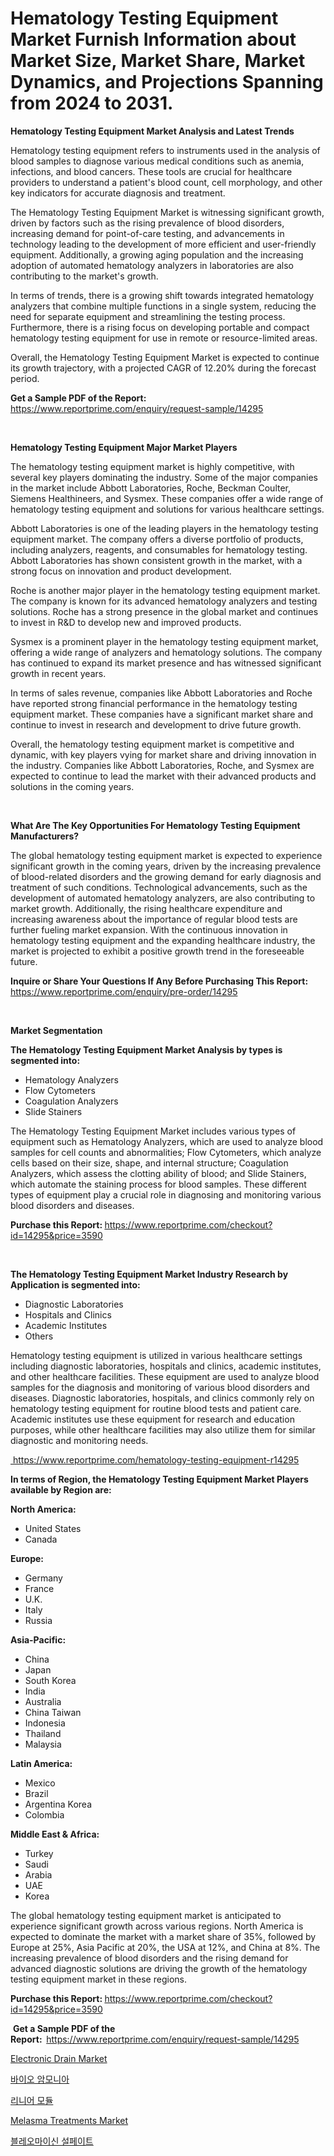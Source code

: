 <p><h1>Hematology Testing Equipment Market Furnish Information about Market Size, Market Share, Market Dynamics, and Projections Spanning from 2024 to 2031.</h1></p><p><strong>Hematology Testing Equipment Market Analysis and Latest Trends</strong></p>
<p><p>Hematology testing equipment refers to instruments used in the analysis of blood samples to diagnose various medical conditions such as anemia, infections, and blood cancers. These tools are crucial for healthcare providers to understand a patient's blood count, cell morphology, and other key indicators for accurate diagnosis and treatment.</p><p>The Hematology Testing Equipment Market is witnessing significant growth, driven by factors such as the rising prevalence of blood disorders, increasing demand for point-of-care testing, and advancements in technology leading to the development of more efficient and user-friendly equipment. Additionally, a growing aging population and the increasing adoption of automated hematology analyzers in laboratories are also contributing to the market's growth.</p><p>In terms of trends, there is a growing shift towards integrated hematology analyzers that combine multiple functions in a single system, reducing the need for separate equipment and streamlining the testing process. Furthermore, there is a rising focus on developing portable and compact hematology testing equipment for use in remote or resource-limited areas.</p><p>Overall, the Hematology Testing Equipment Market is expected to continue its growth trajectory, with a projected CAGR of 12.20% during the forecast period.</p></p>
<p><strong>Get a Sample PDF of the Report:&nbsp;</strong> <a href="https://www.reportprime.com/enquiry/request-sample/14295">https://www.reportprime.com/enquiry/request-sample/14295</a></p>
<p>&nbsp;</p>
<p><strong>Hematology Testing Equipment Major Market Players</strong></p>
<p><p>The hematology testing equipment market is highly competitive, with several key players dominating the industry. Some of the major companies in the market include Abbott Laboratories, Roche, Beckman Coulter, Siemens Healthineers, and Sysmex. These companies offer a wide range of hematology testing equipment and solutions for various healthcare settings.</p><p>Abbott Laboratories is one of the leading players in the hematology testing equipment market. The company offers a diverse portfolio of products, including analyzers, reagents, and consumables for hematology testing. Abbott Laboratories has shown consistent growth in the market, with a strong focus on innovation and product development.</p><p>Roche is another major player in the hematology testing equipment market. The company is known for its advanced hematology analyzers and testing solutions. Roche has a strong presence in the global market and continues to invest in R&D to develop new and improved products.</p><p>Sysmex is a prominent player in the hematology testing equipment market, offering a wide range of analyzers and hematology solutions. The company has continued to expand its market presence and has witnessed significant growth in recent years.</p><p>In terms of sales revenue, companies like Abbott Laboratories and Roche have reported strong financial performance in the hematology testing equipment market. These companies have a significant market share and continue to invest in research and development to drive future growth.</p><p>Overall, the hematology testing equipment market is competitive and dynamic, with key players vying for market share and driving innovation in the industry. Companies like Abbott Laboratories, Roche, and Sysmex are expected to continue to lead the market with their advanced products and solutions in the coming years.</p></p>
<p>&nbsp;</p>
<p><strong>What Are The Key Opportunities For Hematology Testing Equipment Manufacturers?</strong></p>
<p><p>The global hematology testing equipment market is expected to experience significant growth in the coming years, driven by the increasing prevalence of blood-related disorders and the growing demand for early diagnosis and treatment of such conditions. Technological advancements, such as the development of automated hematology analyzers, are also contributing to market growth. Additionally, the rising healthcare expenditure and increasing awareness about the importance of regular blood tests are further fueling market expansion. With the continuous innovation in hematology testing equipment and the expanding healthcare industry, the market is projected to exhibit a positive growth trend in the foreseeable future.</p></p>
<p><strong>Inquire or Share Your Questions If Any Before Purchasing This Report:</strong> <a href="https://www.reportprime.com/enquiry/pre-order/14295">https://www.reportprime.com/enquiry/pre-order/14295</a></p>
<p>&nbsp;</p>
<p><strong>Market Segmentation</strong></p>
<p><strong>The Hematology Testing Equipment Market Analysis by types is segmented into:</strong></p>
<p><ul><li>Hematology Analyzers</li><li>Flow Cytometers</li><li>Coagulation Analyzers</li><li>Slide Stainers</li></ul></p>
<p><p>The Hematology Testing Equipment Market includes various types of equipment such as Hematology Analyzers, which are used to analyze blood samples for cell counts and abnormalities; Flow Cytometers, which analyze cells based on their size, shape, and internal structure; Coagulation Analyzers, which assess the clotting ability of blood; and Slide Stainers, which automate the staining process for blood samples. These different types of equipment play a crucial role in diagnosing and monitoring various blood disorders and diseases.</p></p>
<p><strong>Purchase this Report:&nbsp;</strong><a href="https://www.reportprime.com/checkout?id=14295&price=3590">https://www.reportprime.com/checkout?id=14295&price=3590</a></p>
<p>&nbsp;</p>
<p><strong>The Hematology Testing Equipment Market Industry Research by Application is segmented into:</strong></p>
<p><ul><li>Diagnostic Laboratories</li><li>Hospitals and Clinics</li><li>Academic Institutes</li><li>Others</li></ul></p>
<p><p>Hematology testing equipment is utilized in various healthcare settings including diagnostic laboratories, hospitals and clinics, academic institutes, and other healthcare facilities. These equipment are used to analyze blood samples for the diagnosis and monitoring of various blood disorders and diseases. Diagnostic laboratories, hospitals, and clinics commonly rely on hematology testing equipment for routine blood tests and patient care. Academic institutes use these equipment for research and education purposes, while other healthcare facilities may also utilize them for similar diagnostic and monitoring needs.</p></p>
<p><a href="https://www.reportprime.com/hematology-testing-equipment-r14295">&nbsp;https://www.reportprime.com/hematology-testing-equipment-r14295</a></p>
<p><strong>In terms of Region, the Hematology Testing Equipment Market Players available by Region are:</strong></p>
<p>
    <p> <strong> North America: </strong>
        <ul>
            <li>United States</li>
            <li>Canada</li>
        </ul>
        </p> 
    <p> <strong> Europe: </strong>
        <ul>
            <li>Germany</li>
            <li>France</li>
            <li>U.K.</li>
            <li>Italy</li>
            <li>Russia</li>
        </ul>
        </p> 
    <p> <strong> Asia-Pacific: </strong>
        <ul>
            <li>China</li>
            <li>Japan</li>
            <li>South Korea</li>
            <li>India</li>
            <li>Australia</li>
            <li>China Taiwan</li>
            <li>Indonesia</li>
            <li>Thailand</li>
            <li>Malaysia</li>
        </ul>
        </p> 
    <p> <strong> Latin America: </strong>
        <ul>
            <li>Mexico</li>
            <li>Brazil</li>
            <li>Argentina Korea</li>
            <li>Colombia</li>
        </ul>
        </p> 
    <p> <strong> Middle East & Africa: </strong>
        <ul>
            <li>Turkey</li>
            <li>Saudi</li>
            <li>Arabia</li>
            <li>UAE</li>
            <li>Korea</li>
        </ul>
    </p>
    </p>
<p><p>The global hematology testing equipment market is anticipated to experience significant growth across various regions. North America is expected to dominate the market with a market share of 35%, followed by Europe at 25%, Asia Pacific at 20%, the USA at 12%, and China at 8%. The increasing prevalence of blood disorders and the rising demand for advanced diagnostic solutions are driving the growth of the hematology testing equipment market in these regions.</p></p>
<p><strong>Purchase this Report: </strong><a href="https://www.reportprime.com/checkout?id=14295&price=3590">https://www.reportprime.com/checkout?id=14295&price=3590</a></p>
<p>&nbsp;<strong>Get a Sample PDF of the Report:&nbsp;&nbsp;</strong><a href="https://www.reportprime.com/enquiry/request-sample/14295">https://www.reportprime.com/enquiry/request-sample/14295</a></p>
<p><strong></strong></p>
<p><p><a href="https://issuu.com/reportprime-2/docs/electronic-drain-market-size-2030.pptx">Electronic Drain Market</a></p><p><a href="https://github.com/mpodehpw07370073/Market-Research-Report-List-1/blob/main/204217223051.md">바이오 암모니아</a></p><p><a href="https://medium.com/@cezarymarciniak2022/%EB%A6%AC%EB%8B%88%EC%96%B4-%EB%AA%A8%EB%93%88-%EC%8B%9C%EC%9E%A5-%ED%86%B5%EC%B0%B0-%EC%8B%9C%EC%9E%A5-%EB%8F%99%ED%96%A5-%EC%84%B1%EC%9E%A5-2024%EB%85%84%EB%B6%80%ED%84%B0-2031%EB%85%84%EA%B9%8C%EC%A7%80-%EC%98%88%EC%B8%A1%EB%90%9C-%EA%B2%83-e40a11914ef3">리니어 모듈</a></p><p><a href="https://github.com/rahu1506/Market-Research-Report-List-3/blob/main/melasma-treatments-market.md">Melasma Treatments Market</a></p><p><a href="https://github.com/TobyKub4685/Market-Research-Report-List-1/blob/main/890427623052.md">블레오마이신 설페이트</a></p></p>